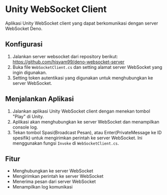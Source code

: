 # Unity WebSocket Client

Aplikasi Unity WebSocket client yang dapat berkomunikasi dengan server WebSocket Deno.

## Konfigurasi

1. Jalankan server websocket dari repository berikut: https://github.com/hisyam99/deno-websocket-server
2. Buka file `WebSocketClient.cs` dan setting alamat server WebSocket yang ingin digunakan.
3. Setting token autentikasi yang digunakan untuk menghubungkan ke server WebSocket.

## Menjalankan Aplikasi

1. Jalankan aplikasi Unity WebSocket client dengan menekan tombol "Play" di Unity.
2. Aplikasi akan menghubungkan ke server WebSocket dan menampilkan console log.
3. Tekan tombol Spasi(Broadcast Pesan), atau Enter(PrivateMessage ke ID spesifik) untuk mengirimkan perintah ke server WebSocket. Ini menggunakan fungsi `Invoke` di `WebSocketClient.cs`.

## Fitur

* Menghubungkan ke server WebSocket
* Mengirimkan perintah ke server WebSocket
* Menerima pesan dari server WebSocket
* Menampilkan log komunikasi